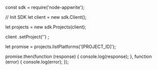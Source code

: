 const sdk = require('node-appwrite');

// Init SDK
let client = new sdk.Client();

let projects = new sdk.Projects(client);

client
    .setProject('')
;

let promise = projects.listPlatforms('[PROJECT_ID]');

promise.then(function (response) {
    console.log(response);
}, function (error) {
    console.log(error);
});